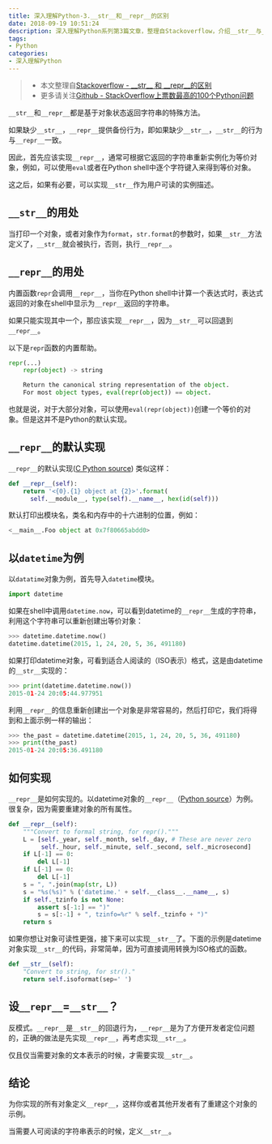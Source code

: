 ```yaml
---
title: 深入理解Python-3.__str__和__repr__的区别
date: 2018-09-19 10:51:24
description: 深入理解Python系列第3篇文章，整理自Stackoverflow，介绍__str__与__repr__的区别。
tags:
- Python
categories:
- 深入理解Python
---
```


> - 本文整理自[Stackoverflow - \_\_str\_\_ 和 \_\_repr\_\_的区别](https://stackoverflow.com/questions/1436703/difference-between-str-and-repr)
> - 更多请关注[Github - StackOverflow上票数最高的100个Python问题](https://geekcircle.org/stackoverflow-python-top-qa/)

`__str__`和`__repr__`都是基于对象状态返回字符串的特殊方法。

如果缺少`__str__`，`__repr__`提供备份行为，即如果缺少`__str__`，`__str__`的行为与`__repr__`一致。

因此，首先应该实现`__repr__`，通常可根据它返回的字符串重新实例化为等价对象，例如，可以使用`eval`或者在Python shell中逐个字符键入来得到等价对象。

这之后，如果有必要，可以实现`__str__`作为用户可读的实例描述。

## `__str__`的用处

当打印一个对象，或者对象作为`format`，`str.format`的参数时，如果`__str__`方法定义了，`__str__`就会被执行，否则，执行`__repr__`。

## `__repr__`的用处

内置函数`repr`会调用`__repr__`，当你在Python shell中计算一个表达式时，表达式返回的对象在shell中显示为`__repr__`返回的字符串。

如果只能实现其中一个，那应该实现`__repr__`，因为`__str__`可以回退到`__repr__`。

以下是`repr`函数的内置帮助。

```python
repr(...)
    repr(object) -> string

    Return the canonical string representation of the object.
    For most object types, eval(repr(object)) == object.
```

也就是说，对于大部分对象，可以使用`eval(repr(object))`创建一个等价的对象。但是这并不是Python的默认实现。

## `__repr__`的默认实现

`__repr__`的默认实现([C Python source](https://hg.python.org/cpython/file/2.7/Objects/object.c#l377)) 类似这样：

```python
def __repr__(self):
    return '<{0}.{1} object at {2}>'.format(
      self.__module__, type(self).__name__, hex(id(self)))
```

默认打印出模块名，类名和内存中的十六进制的位置，例如：

```python
<__main__.Foo object at 0x7f80665abdd0>
```

## 以`datetime`为例

以`datatime`对象为例，首先导入`datetime`模块。

```python
import datetime
```

如果在shell中调用`datetime.now`，可以看到datetime的`__repr__`生成的字符串，利用这个字符串可以重新创建出等价对象：

```python
>>> datetime.datetime.now()
datetime.datetime(2015, 1, 24, 20, 5, 36, 491180)
```

如果打印datetime对象，可看到适合人阅读的（ISO表示）格式，这是由datetime的`__str__`实现的：

```python
>>> print(datetime.datetime.now())
2015-01-24 20:05:44.977951
```

利用`__repr__`的信息重新创建出一个对象是非常容易的，然后打印它，我们将得到和上面示例一样的输出：

```python
>>> the_past = datetime.datetime(2015, 1, 24, 20, 5, 36, 491180)
>>> print(the_past)
2015-01-24 20:05:36.491180
```

## 如何实现

`__repr__`是如何实现的。以datetime对象的`__repr__`（[Python source](https://hg.python.org/cpython/file/3.4/Lib/datetime.py#l1570)）为例。很复杂，因为需要重建对象的所有属性。

```python
def __repr__(self):
    """Convert to formal string, for repr()."""
    L = [self._year, self._month, self._day, # These are never zero
         self._hour, self._minute, self._second, self._microsecond]
    if L[-1] == 0:
        del L[-1]
    if L[-1] == 0:
        del L[-1]
    s = ", ".join(map(str, L))
    s = "%s(%s)" % ('datetime.' + self.__class__.__name__, s)
    if self._tzinfo is not None:
        assert s[-1:] == ")"
        s = s[:-1] + ", tzinfo=%r" % self._tzinfo + ")"
    return s
```

如果你想让对象可读性更强，接下来可以实现`__str__`了。下面的示例是datetime对象实现`__str__`的代码，非常简单，因为可直接调用转换为ISO格式的函数。

```python
def __str__(self):
    "Convert to string, for str()."
    return self.isoformat(sep=' ')
```

## 设`__repr__`=`__str__`？

反模式。`__repr__`是`__str__`的回退行为，`__repr__`是为了方便开发者定位问题的，正确的做法是先实现`__repr__`，再考虑实现`__str__`。

仅且仅当需要对象的文本表示的时候，才需要实现`__str__`。

## 结论

为你实现的所有对象定义`__repr__`，这样你或者其他开发者有了重建这个对象的示例。

当需要人可阅读的字符串表示的时候，定义`__str__`。
